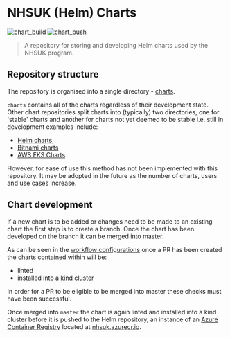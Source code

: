# NHSUK (Helm) Charts

[![chart_build](https://github.com/nhsuk/nhsuk-charts/workflows/chart_build/badge.svg)](https://github.com/nhsuk/nhsuk-charts/actions?query=workflow%3Achart_build)
[![chart_push](https://github.com/nhsuk/nhsuk-charts/workflows/chart_push/badge.svg)](https://github.com/nhsuk/nhsuk-charts/actions?query=workflow%3Achart_push)

> A repository for storing and developing Helm charts used by the NHSUK program.

## Repository structure

The repository is organised into a single directory - [charts](./charts).

`charts` contains all of the charts regardless of their development state.
Other chart repositories split charts into (typically) two directories, one
for 'stable' charts and another for charts not yet deemed to be stable i.e.
still in development examples include:
* [Helm charts](https://github.com/helm/charts),
* [Bitnami charts](https://github.com/bitnami/charts)
* [AWS EKS Charts](https://github.com/aws/eks-charts)

However, for ease of use this method has not been implemented with this
repository. It may be adopted in the future as the number of charts, users and
use cases increase.

## Chart development

If a new chart is to be added or changes need to be made to an existing chart
the first step is to create a branch. Once the chart has been developed on the
branch it can be merged into master.

As can be seen in the [workflow configurations](./github/workflows) once a PR
has been created the charts contained within will be:
* linted
* installed into a [kind cluster](https://kind.sigs.k8s.io/)

In order for a PR to be eligible to be merged into master these checks must
have been successful.

Once merged into `master` the chart is again linted and installed into a kind
cluster before it is pushed to the Helm repository, an instance of an
[Azure Container Registry](https://docs.microsoft.com/en-us/azure/container-registry/)
located at [nhsuk.azurecr.io](https://nhsuk.azurecr.io).

